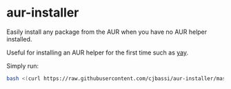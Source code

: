 # aur-installer

Easily install any package from the AUR when you have no AUR helper installed.

Useful for installing an AUR helper for the first time such as [yay](https://github.com/Jguer/yay).

Simply run:

```bash
bash <(curl https://raw.githubusercontent.com/cjbassi/aur-installer/master/aur-installer) yay-bin
```
